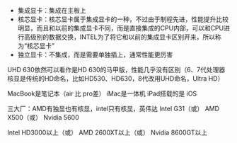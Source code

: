 - 集成显卡：集成在主板上
- 核芯显卡：核芯显卡属于集成显卡的一种，不过由于制程先进，性能提升比较明显，而且和以前的集成显卡不同，而是直接集成的CPU内部，可以和CPU进行高级别的数据交换，INTEL为了将它和以前的集成显卡区别开来，所以称为“核芯显卡”
- 独立显卡：不集成，而是需要单独插上，通常性能更厉害

UHD 630依然可以看作是HD 630的马甲版，性能几乎没有区别（6、7代处理器核显是传统的HD命名，比如HD530、HD630，8代改用UHD命名，Ultra HD）




MacBook是笔记本（air 比 pro差）
iMac是一体机
iPad搭载的是 iOS

三大厂：AMD有独显也有核显，intel只有核显，英伟达
Intel G31（或）
AMD X500（或）
Nvidia 5600

Intel HD3000以上（或）
AMD 2600XT以上（或）
Nvidia 8600GT以上